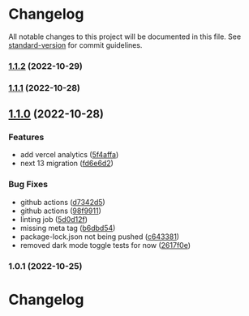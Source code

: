 # Changelog

All notable changes to this project will be documented in this file. See [standard-version](https://github.com/conventional-changelog/standard-version) for commit guidelines.

### [1.1.2](https://github.com/marcohinen/marcohinen.me/compare/v1.1.1...v1.1.2) (2022-10-29)

### [1.1.1](https://github.com/marcohinen/marcohinen.me/compare/v1.1.0...v1.1.1) (2022-10-28)

## [1.1.0](https://github.com/marcohinen/marcohinen.me/compare/v1.0.1...v1.1.0) (2022-10-28)


### Features

* add vercel analytics ([5f4affa](https://github.com/marcohinen/marcohinen.me/commit/5f4affafedf8137c86f09af37b68e720fe5ef4ab))
* next 13 migration ([fd6e6d2](https://github.com/marcohinen/marcohinen.me/commit/fd6e6d2cef388161acd2d5429c7222f452a8881b))


### Bug Fixes

* github actions ([d7342d5](https://github.com/marcohinen/marcohinen.me/commit/d7342d5e073c77773e2df39f077a3bb4526e36d0))
* github actions ([98f9911](https://github.com/marcohinen/marcohinen.me/commit/98f991174006a7198ccafae1d75166e69fc0828a))
* linting job ([5d0d12f](https://github.com/marcohinen/marcohinen.me/commit/5d0d12f299e3b126bd3d3df93ec415c9c5086761))
* missing meta tag ([b6dbd54](https://github.com/marcohinen/marcohinen.me/commit/b6dbd54f9b27ec45d320a7ccdb502533f95bb1ea))
* package-lock.json not being pushed ([c643381](https://github.com/marcohinen/marcohinen.me/commit/c643381895a0f9c0349fa4bb78fdb6505412e773))
* removed dark mode toggle tests for now ([2617f0e](https://github.com/marcohinen/marcohinen.me/commit/2617f0e97d680563975fdb04d932c4fbce908180))

### 1.0.1 (2022-10-25)

# Changelog
